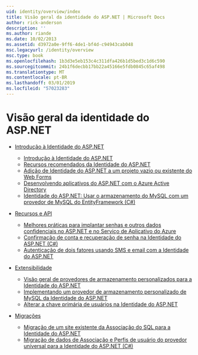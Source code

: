```yaml
---
uid: identity/overview/index
title: Visão geral da identidade do ASP.NET | Microsoft Docs
author: rick-anderson
description: ''
ms.author: riande
ms.date: 10/02/2013
ms.assetid: d3972a0e-9ff6-4de1-bf4d-c94943cab048
msc.legacyurl: /identity/overview
msc.type: book
ms.openlocfilehash: 1b3d3e5eb153c4c311dfa426b1d5bed3c1d6c590
ms.sourcegitcommit: 24b1f6decbb17bb22a45166e5fdb0845c65af498
ms.translationtype: MT
ms.contentlocale: pt-BR
ms.lasthandoff: 03/01/2019
ms.locfileid: "57023283"
---
```

<a name="aspnet-identity-overview"></a>Visão geral da identidade do ASP.NET
====================
- [Introdução à Identidade do ASP.NET](getting-started/index.md)

    - [Introdução à Identidade do ASP.NET](getting-started/introduction-to-aspnet-identity.md)
    - [Recursos recomendados da Identidade do ASP.NET](getting-started/aspnet-identity-recommended-resources.md)
    - [Adição de Identidade do ASP.NET a um projeto vazio ou existente do Web Forms](getting-started/adding-aspnet-identity-to-an-empty-or-existing-web-forms-project.md)
    - [Desenvolvendo aplicativos do ASP.NET com o Azure Active Directory](getting-started/developing-aspnet-apps-with-windows-azure-active-directory.md)
    - [Identidade do ASP.NET: Usar o armazenamento do MySQL com um provedor de MySQL do EntityFramework (C#)](getting-started/aspnet-identity-using-mysql-storage-with-an-entityframework-mysql-provider.md)
- [Recursos e API](features-api/index.md)

    - [Melhores práticas para implantar senhas e outros dados confidenciais no ASP.NET e no Serviço de Aplicativo do Azure](features-api/best-practices-for-deploying-passwords-and-other-sensitive-data-to-aspnet-and-azure.md)
    - [Confirmação de conta e recuperação de senha na Identidade do ASP.NET (C#)](features-api/account-confirmation-and-password-recovery-with-aspnet-identity.md)
    - [Autenticação de dois fatores usando SMS e email com a Identidade do ASP.NET](features-api/two-factor-authentication-using-sms-and-email-with-aspnet-identity.md)
- [Extensibilidade](extensibility/index.md)

    - [Visão geral de provedores de armazenamento personalizados para a Identidade do ASP.NET](extensibility/overview-of-custom-storage-providers-for-aspnet-identity.md)
    - [Implementando um provedor de armazenamento personalizado de MySQL da Identidade do ASP.NET](extensibility/implementing-a-custom-mysql-aspnet-identity-storage-provider.md)
    - [Alterar a chave primária de usuários na Identidade do ASP.NET](extensibility/change-primary-key-for-users-in-aspnet-identity.md)
- [Migrações](migrations/index.md)

    - [Migração de um site existente da Associação do SQL para a Identidade do ASP.NET](migrations/migrating-an-existing-website-from-sql-membership-to-aspnet-identity.md)
    - [Migração de dados de Associação e Perfis de usuário do provedor universal para a Identidade do ASP.NET (C#)](migrations/migrating-universal-provider-data-for-membership-and-user-profiles-to-aspnet-identity.md)
